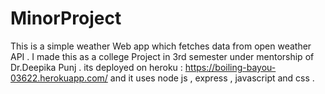 # MinorProject
 This is a simple weather Web app which fetches data from open weather API . 
I made this as a college Project in 3rd semester under mentorship of Dr.Deepika Punj .
its deployed on heroku : https://boiling-bayou-03622.herokuapp.com/ and it uses node js , express , javascript and css . 
